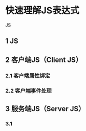 快速理解JS表达式
==

JS

## 1 JS


## 2 客户端JS（Client JS）

### 2.1 客户端属性绑定



### 2.2 客户端事件处理



## 3 服务端JS（Server JS）

### 3.1 
